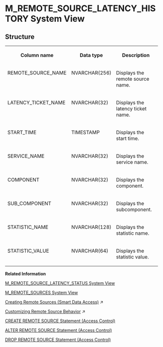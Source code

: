 <!-- loiob36a777e1d434dfe99b4f7ed6d9eb3b8 -->

# M\_REMOTE\_SOURCE\_LATENCY\_HISTORY System View



## Structure


<table>
<tr>
<th valign="top">

Column name



</th>
<th valign="top">

Data type



</th>
<th valign="top">

Description



</th>
</tr>
<tr>
<td valign="top">

REMOTE\_SOURCE\_NAME



</td>
<td valign="top">

NVARCHAR\(256\)



</td>
<td valign="top">

Displays the remote source name.



</td>
</tr>
<tr>
<td valign="top">

LATENCY\_TICKET\_NAME



</td>
<td valign="top">

NVARCHAR\(32\)



</td>
<td valign="top">

Displays the latency ticket name.



</td>
</tr>
<tr>
<td valign="top">

START\_TIME



</td>
<td valign="top">

TIMESTAMP



</td>
<td valign="top">

Displays the start time.



</td>
</tr>
<tr>
<td valign="top">

SERVICE\_NAME



</td>
<td valign="top">

NVARCHAR\(32\)



</td>
<td valign="top">

Displays the service name.



</td>
</tr>
<tr>
<td valign="top">

COMPONENT



</td>
<td valign="top">

NVARCHAR\(32\)



</td>
<td valign="top">

Displays the component.



</td>
</tr>
<tr>
<td valign="top">

SUB\_COMPONENT



</td>
<td valign="top">

NVARCHAR\(32\)



</td>
<td valign="top">

Displays the subcomponent.



</td>
</tr>
<tr>
<td valign="top">

STATISTIC\_NAME



</td>
<td valign="top">

NVARCHAR\(128\)



</td>
<td valign="top">

Displays the statistic name.



</td>
</tr>
<tr>
<td valign="top">

STATISTIC\_VALUE



</td>
<td valign="top">

NVARCHAR\(64\)



</td>
<td valign="top">

Displays the statistic value.



</td>
</tr>
</table>

**Related Information**  


[M\_REMOTE\_SOURCE\_LATENCY\_STATUS System View](m-remote-source-latency-status-system-view-322a772.md "Provides remote source latency status information.")

[M\_REMOTE\_SOURCES System View](m-remote-sources-system-view-4f6ae16.md "Provides remote source information.")

[Creating Remote Sources (Smart Data Access)](https://help.sap.com/viewer/b6c0184b46cc424b9bcce8e6aae02f97/2023_2_QRC/en-US/e8274a1cf62b4aa5b58f261bc904a4af.html "Create a smart data access remote source using SQL syntax or the SAP HANA database explorer.") :arrow_upper_right:

[Customizing Remote Source Behavior](https://help.sap.com/viewer/b6c0184b46cc424b9bcce8e6aae02f97/2023_2_QRC/en-US/0a97fa4dbb3649ccaab43bcaee95345f.html "The supported behaviors of an SAP HANA smart data access remote source may not be the same as those of the local SAP HANA Cloud, SAP HANA database. Smart data access provides a set of customizable properties, capabilities, functions, and data types to help address these differences.") :arrow_upper_right:

[CREATE REMOTE SOURCE Statement \(Access Control\)](../../010-SQL-Reference/012-SQL-Statements/create-remote-source-statement-access-control-20d4834.md "Defines an external data source that can connect to the SAP HANA database.")

[ALTER REMOTE SOURCE Statement \(Access Control\)](../../010-SQL-Reference/012-SQL-Statements/alter-remote-source-statement-access-control-f423eb4.md "Modifies the configuration of an external data source that is connected to an SAP HANA database.")

[DROP REMOTE SOURCE Statement \(Access Control\)](../../010-SQL-Reference/012-SQL-Statements/drop-remote-source-statement-access-control-20d7332.md "Removes an existing remote source.")

